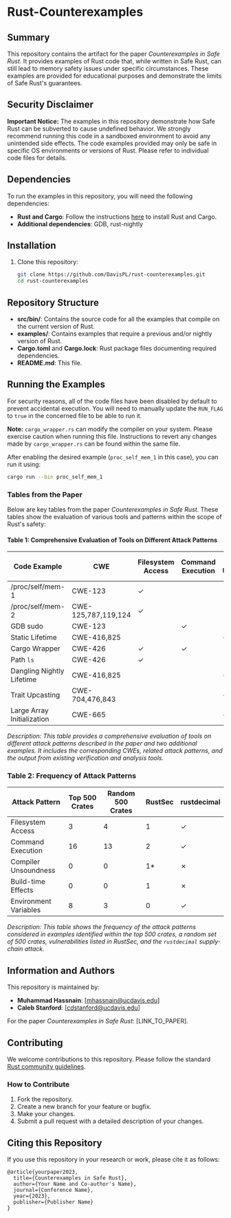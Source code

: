 # Rust-Counterexamples

## Summary

This repository contains the artifact for the paper *Counterexamples in Safe Rust*. It provides examples of Rust code that, while written in Safe Rust, can still lead to memory safety issues under specific circumstances. These examples are provided for educational purposes and demonstrate the limits of Safe Rust's guarantees.

## Security Disclaimer

**Important Notice:** The examples in this repository demonstrate how Safe Rust can be subverted to cause undefined behavior. We strongly recommend running this code in a sandboxed environment to avoid any unintended side effects. The code examples provided may only be safe in specific OS environments or versions of Rust. Please refer to individual code files for details.

## Dependencies

To run the examples in this repository, you will need the following dependencies:

- **Rust and Cargo**: Follow the instructions [here](https://www.rust-lang.org/tools/install) to install Rust and Cargo.
- **Additional dependencies**: GDB, rust-nightly

## Installation

1. Clone this repository:

    ```sh
    git clone https://github.com/DavisPL/rust-counterexamples.git
    cd rust-counterexamples
    ```

## Repository Structure

- **src/bin/**: Contains the source code for all the examples that compile on the current version of Rust.
- **examples/**: Contains examples that require a previous and/or nightly version of Rust.
- **Cargo.toml** and **Cargo.lock**: Rust package files documenting required dependencies.
- **README.md**: This file.

## Running the Examples

For security reasons, all of the code files have been disabled by default to prevent accidental execution. You will need to manually update the `RUN_FLAG` to `true` in the concerned file to be able to run it.

**Note:** `cargo_wrapper.rs` can modify the compiler on your system. Please exercise caution when running this file. Instructions to revert any changes made by `cargo_wrapper.rs` can be found within the same file.

After enabling the desired example (`proc_self_mem_1` in this case), you can run it using:

```sh
cargo run --bin proc_self_mem_1
```

### Tables from the Paper

Below are key tables from the paper *Counterexamples in Safe Rust*. These tables show the evaluation of various tools and patterns within the scope of Rust's safety:

#### Table 1: Comprehensive Evaluation of Tools on Different Attack Patterns

| **Code Example**             | **CWE**  | **Filesystem Access** | **Command Execution** | **Compiler Unsoundness** | **Build-time Effects** | **Environment Variables** | **Miri** | **Verus** | **Prusti-Dev** | **Flux** | **Rudra** |
|------------------------------|----------|-----------------------|-----------------------|--------------------------|------------------------|---------------------------|----------|-----------|----------------|----------|-----------|
| /proc/self/mem-1             | CWE-123  | ✓                     |                       |                          |                        |                           | ⚠️       | ⚠️        | ⚠️              | ✗        | ✗         |
| /proc/self/mem-2             | CWE-125,787,119,124 | ✓            |                       |                          |                        |                           | ⚠️       | ✗         | ⚠️              | ⚠️       | ✗         |
| GDB sudo                     | CWE-123  |                       | ✓                     |                          |                        |                           | ✗        | —         | ⚠️              | —        | ✗         |
| Static Lifetime              | CWE-416,825 |                      |                       | ✓                        |                        |                           | ✓        | ⚠️        | ⚠️              | ✓        | ✓         |
| Cargo Wrapper                | CWE-426  | ✓                     | ✓                     |                          | ✓                      |                           | ✗        | ✗         | ✗              | ✗        | ✗         |
| Path `ls`                    | CWE-426  | ✓                     |                       |                          |                        | ✓                         | ⚠️       | ✗         | ✗              | ✗        | ✗         |
| Dangling Nightly Lifetime    | CWE-416,825 |                      |                       | ✓                        |                        |                           | ✓        | ⚠️        | ✓              | ⚠️       | ✓         |
| Trait Upcasting              | CWE-704,476,843 |                  |                       | ✓                        |                        |                           | ✓        | ⚠️        | ⚠️              | ⚠️       | ✗         |
| Large Array Initialization   | CWE-665  |                       |                       | ✓                        |                        |                           | ✗        | ✗         | ⚠️              | ⚠️       | ✗         |


*Description: This table provides a comprehensive evaluation of tools on different attack patterns described in the paper and two additional examples. It includes the corresponding CWEs, related attack patterns, and the output from existing verification and analysis tools.*

### Table 2: Frequency of Attack Patterns

| **Attack Pattern**       | **Top 500 Crates** | **Random 500 Crates** | **RustSec** | **rustdecimal** |
|--------------------------|--------------------|-----------------------|-------------|-----------------|
| Filesystem Access        | 3                  | 4                     | 1           | ✓               |
| Command Execution        | 16                 | 13                    | 2           | ✓               |
| Compiler Unsoundness     | 0                  | 0                     | 1*          | ✗               |
| Build-time Effects       | 0                  | 0                     | 1           | ✗               |
| Environment Variables    | 8                  | 3                     | 0           | ✓               |


*Description: This table shows the frequency of the attack patterns considered in examples identified within the top 500 crates, a random set of 500 crates, vulnerabilities listed in RustSec, and the `rustdecimal` supply-chain attack.*


## Information and Authors

This repository is maintained by:

- **Muhammad Hassnain**: [mhassnain@ucdavis.edu]
- **Caleb Stanford**: [cdstanford@ucdavis.edu]

For the paper *Counterexamples in Safe Rust*: [LINK_TO_PAPER].

## Contributing

We welcome contributions to this repository. Please follow the standard [Rust community guidelines](https://www.rust-lang.org/community).

### How to Contribute

1. Fork the repository.
2. Create a new branch for your feature or bugfix.
3. Make your changes.
4. Submit a pull request with a detailed description of your changes.

## Citing this Repository

If you use this repository in your research or work, please cite it as follows:

```plaintext
@article{yourpaper2023,
  title={Counterexamples in Safe Rust},
  author={Your Name and Co-author's Name},
  journal={Conference Name},
  year={2023},
  publisher={Publisher Name}
}
